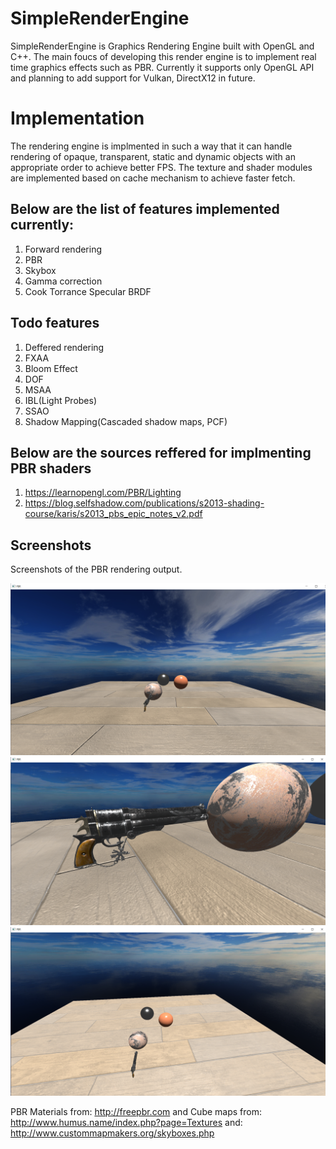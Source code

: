 # SimpleRenderEngine
SimpleRenderEngine is Graphics Rendering Engine built with OpenGL and C++. The main foucs of developing this render engine is to implement real time graphics effects such as PBR. Currently it supports only OpenGL API and planning to add support for Vulkan, DirectX12 in future. 

# Implementation 
 The rendering engine is implmented in such a way that it can handle rendering of opaque, transparent, static and dynamic objects with an appropriate order to achieve better FPS. 
 The texture and shader modules are implemented based on cache mechanism to achieve faster fetch. 
 
## Below are the list of features implemented currently:
 1. Forward rendering
 2. PBR
 3. Skybox
 4. Gamma correction
 5. Cook Torrance Specular BRDF

## Todo features
 1. Deffered rendering
 2. FXAA
 3. Bloom Effect
 4. DOF
 5. MSAA
 6. IBL(Light Probes)
 7. SSAO
 8. Shadow Mapping(Cascaded shadow maps, PCF)

## Below are the sources reffered for implmenting PBR shaders
 1. https://learnopengl.com/PBR/Lighting
 2. https://blog.selfshadow.com/publications/s2013-shading-course/karis/s2013_pbs_epic_notes_v2.pdf


## Screenshots

Screenshots of the PBR rendering output.

![](OutputImages/Screenshot1.png "Screenshot")
![](OutputImages/Screenshot2.png "Screenshot")
![](OutputImages/Screenshot3.png "Screenshot")

PBR Materials from: http://freepbr.com  and Cube maps from: http://www.humus.name/index.php?page=Textures 
and: http://www.custommapmakers.org/skyboxes.php


